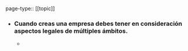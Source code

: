 page-type:: [[topic]]
- ### Cuando creas una empresa debes tener en consideración aspectos legales de múltiples ámbitos.
  - 


